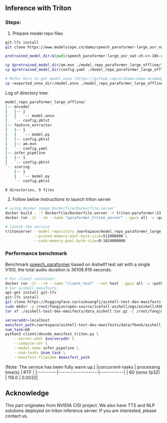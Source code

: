 ## Inference with Triton 

### Steps:
1. Prepare model repo files
```sh
git-lfs install
git clone https://www.modelscope.cn/damo/speech_paraformer-large_asr_nat-zh-cn-16k-common-vocab8404-pytorch.git

pretrained_model_dir=$(pwd)/speech_paraformer-large_asr_nat-zh-cn-16k-common-vocab8404-pytorch

cp $pretrained_model_dir/am.mvn ./model_repo_paraformer_large_offline/feature_extractor/
cp $pretrained_model_dir/config.yaml ./model_repo_paraformer_large_offline/feature_extractor/

# Refer here to get model.onnx (https://github.com/alibaba-damo-academy/FunASR/blob/main/funasr/export/README.md)
cp <exported_onnx_dir>/model.onnx ./model_repo_paraformer_large_offline/encoder/1/
```
Log of directory tree:
```sh
model_repo_paraformer_large_offline/
|-- encoder
|   |-- 1
|   |   `-- model.onnx
|   `-- config.pbtxt
|-- feature_extractor
|   |-- 1
|   |   `-- model.py
|   |-- config.pbtxt
|   |-- am.mvn
|   `-- config.yaml
|-- infer_pipeline
|   |-- 1
|   `-- config.pbtxt
`-- scoring
    |-- 1
    |   `-- model.py
    `-- config.pbtxt

8 directories, 9 files
```

2. Follow below instructions to launch triton server
```sh
# using docker image Dockerfile/Dockerfile.server
docker build . -f Dockerfile/Dockerfile.server -t triton-paraformer:23.01 
docker run -it --rm --name "paraformer_triton_server" --gpus all -v <path_host/model_repo_paraformer_large_offline>:/workspace/ --shm-size 1g --net host triton-paraformer:23.01 

# launch the service 
tritonserver --model-repository /workspace/model_repo_paraformer_large_offline \
             --pinned-memory-pool-byte-size=512000000 \
             --cuda-memory-pool-byte-size=0:1024000000

```

### Performance benchmark

Benchmark [speech_paraformer](https://www.modelscope.cn/models/damo/speech_paraformer-large_asr_nat-zh-cn-16k-common-vocab8404-pytorch/summary) based on Aishell1 test set with a single V100, the total audio duration is 36108.919 seconds.

```sh
# For client container:
docker run -it --rm --name "client_test" --net host --gpus all -v <path_host/triton_gpu/client>:/workpace/ soar97/triton-k2:22.12.1 # noqa
# For aishell manifests:
apt-get install git-lfs
git-lfs install
git clone https://huggingface.co/csukuangfj/aishell-test-dev-manifests
sudo mkdir -p /root/fangjun/open-source/icefall-aishell/egs/aishell/ASR/download/aishell
tar xf ./aishell-test-dev-manifests/data_aishell.tar.gz -C /root/fangjun/open-source/icefall-aishell/egs/aishell/ASR/download/aishell/ # noqa

serveraddr=localhost
manifest_path=/workspace/aishell-test-dev-manifests/data/fbank/aishell_cuts_test.jsonl.gz
num_task=60
python3 client/decode_manifest_triton.py \
    --server-addr $serveraddr \
    --compute-cer \
    --model-name infer_pipeline \
    --num-tasks $num_task \
    --manifest-filename $manifest_path
```

(Note: The service has been fully warm up.)
|concurrent-tasks | processing time(s) | RTF |
|----------|--------------------|------------|
| 60 (onnx fp32)                | 116.0 | 0.0032|

## Acknowledge
This part originates from NVIDIA CISI project. We also have TTS and NLP solutions deployed on triton inference server. If you are interested, please contact us.
